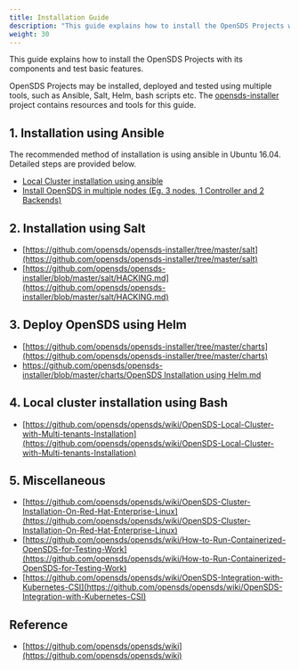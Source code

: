 ```yaml
---
title: Installation Guide
description: "This guide explains how to install the OpenSDS Projects with its components and test basic features."
weight: 30
---
```


This guide explains how to install the OpenSDS Projects with its components and test basic features.

OpenSDS Projects may be installed, deployed and tested using multiple tools, such as Ansible, Salt, Helm, bash scripts etc. The [opensds-installer](https://github.com/opensds/opensds-installer) project contains resources and tools for this guide.

## 1. Installation using Ansible

The recommended method of installation is using ansible in Ubuntu 16.04. Detailed steps are provided below.

* [Local Cluster installation using ansible](https://github.com/opensds/opensds/wiki/OpenSDS-Cluster-Installation-through-Ansible)
* [Install OpenSDS in multiple nodes (Eg. 3 nodes, 1 Controller and 2 Backends)](https://github.com/opensds/opensds-installer/blob/master/ansible/docs/OpenSDS%20Multi-nodes%20installation%20using%20Ansible.md)

## 2. Installation using Salt

* [https://github.com/opensds/opensds-installer/tree/master/salt](https://github.com/opensds/opensds-installer/tree/master/salt)
* [https://github.com/opensds/opensds-installer/blob/master/salt/HACKING.md](https://github.com/opensds/opensds-installer/blob/master/salt/HACKING.md)

## 3. Deploy OpenSDS using Helm

* [https://github.com/opensds/opensds-installer/tree/master/charts](https://github.com/opensds/opensds-installer/tree/master/charts)
* [https://github.com/opensds/opensds-installer/blob/master/charts/OpenSDS Installation using Helm.md](https://github.com/opensds/opensds-installer/blob/master/charts/OpenSDS%20Installation%20using%20Helm.md)

## 4. Local cluster installation using Bash

* [https://github.com/opensds/opensds/wiki/OpenSDS-Local-Cluster-with-Multi-tenants-Installation](https://github.com/opensds/opensds/wiki/OpenSDS-Local-Cluster-with-Multi-tenants-Installation)

## 5. Miscellaneous

* [https://github.com/opensds/opensds/wiki/OpenSDS-Cluster-Installation-On-Red-Hat-Enterprise-Linux](https://github.com/opensds/opensds/wiki/OpenSDS-Cluster-Installation-On-Red-Hat-Enterprise-Linux)
* [https://github.com/opensds/opensds/wiki/How-to-Run-Containerized-OpenSDS-for-Testing-Work](https://github.com/opensds/opensds/wiki/How-to-Run-Containerized-OpenSDS-for-Testing-Work)
* [https://github.com/opensds/opensds/wiki/OpenSDS-Integration-with-Kubernetes-CSI](https://github.com/opensds/opensds/wiki/OpenSDS-Integration-with-Kubernetes-CSI)

## Reference

* [https://github.com/opensds/opensds/wiki](https://github.com/opensds/opensds/wiki)
